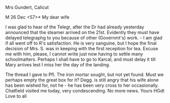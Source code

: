 Mrs Gundert, Calicut

 M 26 Dec <57>*
My dear wife

I was glad to hear of the Telegr, after the Dr had already yesterday announced that the steamer arrived on the 21st. Evidently they must have delayed telegraphg to you because of other (Governmt's) work. - I am glad if all went off to R's satisfaction. He is very sanguine, but I hope the final decision of Mrs. S. was in keeping with the first reception for tea. Excuse me with him, please, I cannot write just now having to settle many schoolmatters. Perhaps I shall have to go to Karcal, and must delay it till Mary arrives lest I miss her the day of the landing.

The thread I gave to Pfl. The iron mortar sought, but not yet found. Must we perhaps empty the great box for it? Degg. is still angry that his wife alone has been wished for, not he - he has been very cross to her occasionally. Chatfield visited me today, very condescending. No more news.  Yours HGdt
Love to all

